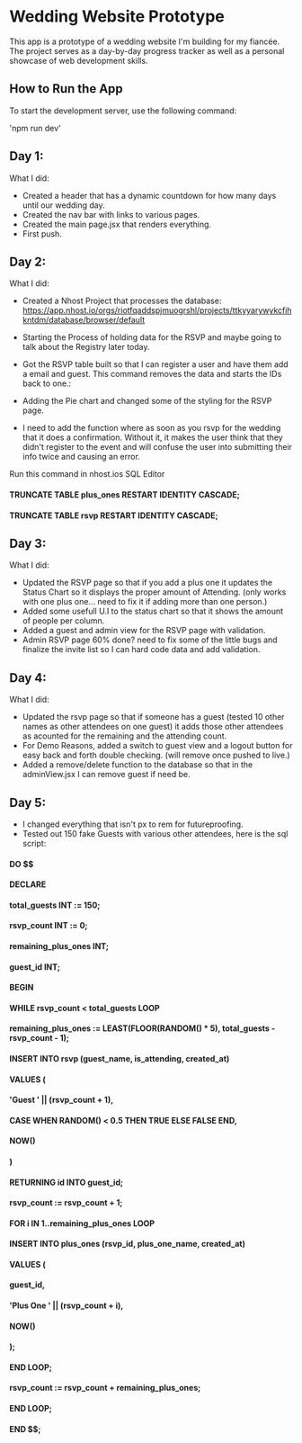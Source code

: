 # Wedding Website Prototype

This app is a prototype of a wedding website I'm building for my fiancée. The project serves as a day-by-day progress tracker as well as a personal showcase of web development skills.

## How to Run the App

To start the development server, use the following command:

'npm run dev'

## Day 1:

What I did:

- Created a header that has a dynamic countdown for how many days until our wedding day.
- Created the nav bar with links to various pages.
- Created the main page.jsx that renders everything.
- First push.

## Day 2:

What I did:

- Created a Nhost Project that processes the database:
  https://app.nhost.io/orgs/riotfqaddspjmuogrshl/projects/ttkyyarywykcfihkntdm/database/browser/default
- Starting the Process of holding data for the RSVP and maybe going to talk about the Registry later today.
- Got the RSVP table built so that I can register a user and have them add a email and guest. This command removes the data and starts the IDs back to one.:
- Adding the Pie chart and changed some of the styling for the RSVP page.

- I need to add the function where as soon as you rsvp for the wedding that it does a confirmation. Without it, it makes the user think that they didn't register to the event and will confuse the user into submitting their info twice and causing an error.

Run this command in nhost.ios SQL Editor

#### TRUNCATE TABLE plus_ones RESTART IDENTITY CASCADE;

#### TRUNCATE TABLE rsvp RESTART IDENTITY CASCADE;

## Day 3:

What I did:

- Updated the RSVP page so that if you add a plus one it updates the Status Chart so it displays the proper amount of Attending. (only works with one plus one... need to fix it if adding more than one person.)
- Added some usefull U.I to the status chart so that it shows the amount of people per column.
- Added a guest and admin view for the RSVP page with validation.
- Admin RSVP page 60% done? need to fix some of the little bugs and finalize the invite list so I can hard code data and add validation.

## Day 4:

What I did:

- Updated the rsvp page so that if someone has a guest (tested 10 other names as other attendees on one guest) it adds those other attendees as acounted for the remaining and the attending count.
- For Demo Reasons, added a switch to guest view and a logout button for easy back and forth double checking. (will remove once pushed to live.)
- Added a remove/delete function to the database so that in the adminView.jsx I can remove guest if need be.

## Day 5:

- I changed everything that isn't px to rem for futureproofing.
- Tested out 150 fake Guests with various other attendees, here is the sql script:

#### DO $$

#### DECLARE

#### total_guests INT := 150;

#### rsvp_count INT := 0;

#### remaining_plus_ones INT;

#### guest_id INT;

#### BEGIN

#### WHILE rsvp_count < total_guests LOOP

#### remaining_plus_ones := LEAST(FLOOR(RANDOM() \* 5), total_guests - rsvp_count - 1);

#### INSERT INTO rsvp (guest_name, is_attending, created_at)

#### VALUES (

#### 'Guest ' || (rsvp_count + 1),

#### CASE WHEN RANDOM() < 0.5 THEN TRUE ELSE FALSE END,

#### NOW()

#### )

#### RETURNING id INTO guest_id;

#### rsvp_count := rsvp_count + 1;

#### FOR i IN 1..remaining_plus_ones LOOP

#### INSERT INTO plus_ones (rsvp_id, plus_one_name, created_at)

#### VALUES (

#### guest_id,

#### 'Plus One ' || (rsvp_count + i),

#### NOW()

#### );

#### END LOOP;

#### rsvp_count := rsvp_count + remaining_plus_ones;

#### END LOOP;

#### END $$;
